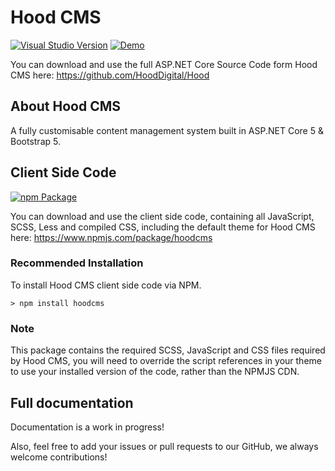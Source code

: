# Hood CMS
[![Visual Studio Version](https://img.shields.io/badge/Visual%20Studio-2019-magenta.svg?colorB=770ca3)](https://www.visualstudio.com/)
[![Demo](https://img.shields.io/badge/dynamic/json.svg?label=Demo&url=http%3A%2F%2Fcms.hooddigital.com%2Fhood%2Fversion&query=%24.version&colorB=%23eab92d&prefix=v)](http://cms.hooddigital.com/)

You can download and use the full ASP.NET Core Source Code form Hood CMS here: 
https://github.com/HoodDigital/Hood

## About Hood CMS
A fully customisable content management system built in ASP.NET Core 5 & Bootstrap 5.

## Client Side Code
[![npm Package](https://img.shields.io/npm/v/hoodcms)](https://www.npmjs.com/package/hoodcms)

You can download and use the client side code, containing all JavaScript, SCSS, Less and compiled CSS, 
including the default theme for Hood CMS here: 
https://www.npmjs.com/package/hoodcms

### Recommended Installation 
To install Hood CMS client side code via NPM.
```
> npm install hoodcms
```

### Note
This package contains the required SCSS, JavaScript and CSS files required by Hood CMS, you will need to override the 
script references in your theme to use your installed version of the code, rather than the NPMJS CDN.

## Full documentation
Documentation is a work in progress!

Also, feel free to add your issues or pull requests to our GitHub, we always welcome contributions!
